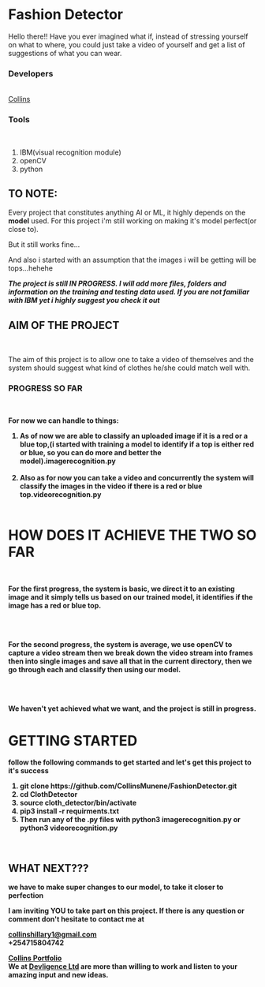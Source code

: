 # Fashion Detector
Hello there!! Have you ever imagined what if, instead of stressing yourself on what to where, you could just take a video of yourself and get a list of suggestions of what you can wear.<br>

<h3>Developers</h3><br>
<a href="https://github.com/CollinsMunene">Collins</a><br>

<h3>Tools</h3><br>
<ol>
    <li>IBM(visual recognition module)</li>
    <li>openCV</li>
    <li>python</li>
</ol>

<h2>TO NOTE:</h2>
Every project that constitutes anything AI or ML, it highly depends on the <b>model</b> used. For this project i'm still working on making it's model perfect(or close to).<br>

But it still works fine...<br>

And also i started with an assumption that the images i will be getting will be tops...hehehe

<b><i>The project is still IN PROGRESS. I will add more files, folders and information on the training and testing data used.
    If you are not familiar with IBM yet i highly suggest you check it out</i></b>
    

<h2>AIM OF THE PROJECT</h2><br>

The aim of this project is to allow one to take a video of themselves and the system should suggest what kind of clothes he/she could match well with.<br>


<h3>PROGRESS SO FAR</h3><br>

<b>For now we can handle to things:<br>
<ol>
    <li>As of now we are able to classify an uploaded image if it is a red or a blue top,(i started with training a model to identify if a top is either red or blue, so you can do more and better the model).<b>imagerecognition.py</b></li><br>
    <li>Also as for now you can take a video and concurrently the system will classify the images in the video if there is a red or blue top.<b>videorecognition.py</b></li><br>
</ol>
<h1>HOW DOES IT ACHIEVE THE TWO SO FAR</h1><br>

<p>For the first progress, the system is basic, we direct it to an existing image and it simply tells us based on our trained model, it identifies if the image has a red or blue top.</p><br><br>

<p>For the second progress, the system is average, we use openCV to capture a video stream then we break down the video stream into frames then into single images and save all that in the current directory, then we go through each and classify then using our model.</p><br><br>


We haven't yet achieved what we want, and the project is still in progress.<br>

<h1>GETTING STARTED</h1>
follow the following commands to get started and let's get this project to it's success

<ol>
<li>git clone https://github.com/CollinsMunene/FashionDetector.git</li>
<li>cd ClothDetector</li>
<li>source cloth_detector/bin/activate</li>
<li>pip3 install -r requirments.txt</li>
<li>Then run any of the .py files with python3 imagerecognition.py or python3 videorecognition.py</li>
</ol><br>

<h2>WHAT NEXT???</h2>
we have to make super changes to our model, to take it closer to perfection<br>

I am inviting YOU to take part on this project. If there is any question or comment don't hesitate to contact me at <br>

collinshillary1@gmail.com<br>
+254715804742<br>

<a href="https://collinsmunene.github.io/collinshillary.github.io/">Collins Portfolio</a><br>
We at <a href="https://collinsmunene.github.io/DevligenceLtd/">Devligence Ltd</a> are more than willing to work and listen to your amazing input and new ideas.





